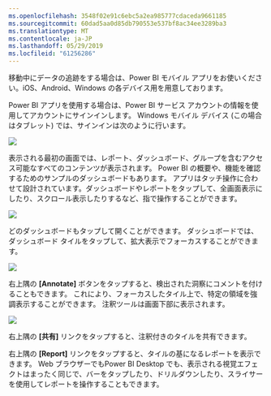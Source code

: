 ```yaml
---
ms.openlocfilehash: 3548f02e91c6ebc5a2ea985777cdaceda9661185
ms.sourcegitcommit: 60dad5aa0d85db790553e537bf8ac34ee3289ba3
ms.translationtype: MT
ms.contentlocale: ja-JP
ms.lasthandoff: 05/29/2019
ms.locfileid: "61256286"
---
```

移動中にデータの追跡をする場合は、Power BI モバイル アプリをお使いください。iOS、Android、Windows の各デバイス用を用意しております。

Power BI アプリを使用する場合は、Power BI サービス アカウントの情報を使用してアカウントにサインインします。 Windows モバイル デバイス (この場合はタブレット) では、サインインは次のように行います。

![](media/4-4a-power-bi-mobile/4-4a_1.png)

表示される最初の画面では、レポート、ダッシュボード、グループを含むアクセス可能なすべてのコンテンツが表示されます。 Power BI の概要や、機能を確認するためのサンプルのダッシュボードもあります。 アプリはタッチ操作に合わせて設計されています。ダッシュボードやレポートをタップして、全画面表示にしたり、スクロール表示したりするなど、指で操作することができます。

![](media/4-4a-power-bi-mobile/4-4a_1a.png)

どのダッシュボードもタップして開くことができます。 ダッシュボードでは、ダッシュボード タイルをタップして、拡大表示でフォーカスすることができます。

![](media/4-4a-power-bi-mobile/4-4a_2.png)

右上隅の **[Annotate]** ボタンをタップすると、検出された洞察にコメントを付けることもできます。 これにより、フォーカスしたタイル上で、特定の領域を強調表示することができます。 注釈ツールは画面下部に表示されます。

![](media/4-4a-power-bi-mobile/4-4a_3.png)

右上隅の **[共有]** リンクをタップすると、注釈付きのタイルを共有できます。

右上隅の **[Report]** リンクをタップすると、タイルの基になるレポートを表示できます。 Web ブラウザーでもPower BI Desktop でも、表示される視覚エフェクトはまったく同じで、バーをタップしたり、ドリルダウンしたり、スライサーを使用してレポートを操作することもできます。

